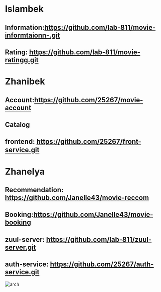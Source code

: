 # Islambek 
## Information:https://github.com/lab-811/movie-informtaionn-.git
## Rating: https://github.com/lab-811/movie-ratingg.git

# Zhanibek 
## Account:https://github.com/25267/movie-account
## Catalog
## frontend: https://github.com/25267/front-service.git

# Zhanelya
## Recommendation: https://github.com/Janelle43/movie-reccom
## Booking:https://github.com/Janelle43/movie-booking




## zuul-server: https://github.com/lab-811/zuul-server.git
## auth-service: https://github.com/25267/auth-service.git 


![arch](https://user-images.githubusercontent.com/79316925/143819695-f65357e1-4ffd-47bb-a63d-f61e718bf345.jpeg)

